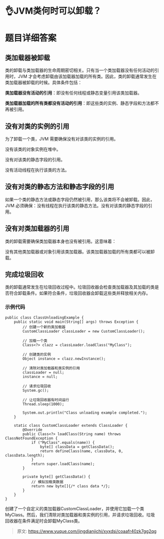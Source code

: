 # 👌JVM类何时可以卸载？

# 题目详细答案
## 类加载器被卸载
类的卸载与类加载器的生命周期密切相关。只有当一个类加载器没有任何活动的引用时，JVM 才会考虑卸载由该加载器加载的所有类。因此，类的卸载通常发生在类加载器被卸载的时候。具体条件包括：

**类加载器没有活动的引用**：即没有任何线程或静态变量引用该类加载器。

**类加载器加载的所有类都没有活动的引用**：即这些类的实例、静态字段和方法都不再被引用。

## 没有对类的实例的引用
为了卸载一个类，JVM 需要确保没有对该类的实例的引用。

没有该类的对象实例在堆中。

没有对该类的静态字段的引用。

没有活动线程在执行该类的方法。

## 没有对类的静态方法和静态字段的引用
如果一个类的静态方法或静态字段仍然被引用，那么该类将不会被卸载。因此，JVM 必须确保：没有线程在执行该类的静态方法。没有对该类的静态字段的引用。

## 没有对类加载器的引用
类的卸载需要确保类加载器本身也没有被引用。这意味着：

没有其他类加载器或对象引用该类加载器。该类加载器加载的所有类都可以被卸载。

## 完成垃圾回收
类的卸载通常发生在垃圾回收过程中。垃圾回收器会检查类加载器及其加载的类是否符合卸载条件。如果符合条件，垃圾回收器会卸载这些类并释放相关内存。

### 示例代码
```plain
public class ClassUnloadingExample {
    public static void main(String[] args) throws Exception {
        // 创建一个新的类加载器
        CustomClassLoader classLoader = new CustomClassLoader();

        // 加载一个类
        Class<?> clazz = classLoader.loadClass("MyClass");

        // 创建类的实例
        Object instance = clazz.newInstance();

        // 清除对类加载器和类实例的引用
        classLoader = null;
        instance = null;

        // 请求垃圾回收
        System.gc();

        // 让垃圾回收器有时间运行
        Thread.sleep(1000);

        System.out.println("Class unloading example completed.");
    }

    static class CustomClassLoader extends ClassLoader {
        @Override
        public Class<?> loadClass(String name) throws ClassNotFoundException {
            if ("MyClass".equals(name)) {
                byte[] classData = getClassData();
                return defineClass(name, classData, 0, classData.length);
            }
            return super.loadClass(name);
        }

        private byte[] getClassData() {
            // 模拟加载类数据
            return new byte[]{/* class data */};
        }
    }
}
```

创建了一个自定义的类加载器CustomClassLoader，并使用它加载一个类MyClass。然后，我们清除对类加载器和类实例的引用，并请求垃圾回收。垃圾回收器在条件满足时会卸载MyClass类。



> 原文: <https://www.yuque.com/jingdianjichi/xyxdsi/coaafr40zk7gg2qg>